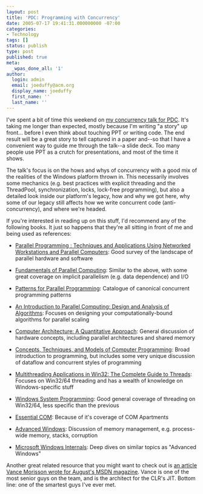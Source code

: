 ```yaml
---
layout: post
title: 'PDC: Programming with Concurrency'
date: 2005-07-17 19:41:31.000000000 -07:00
categories:
- Technology
tags: []
status: publish
type: post
published: true
meta:
  _wpas_done_all: '1'
author:
  login: admin
  email: joeduffy@acm.org
  display_name: joeduffy
  first_name: ''
  last_name: ''
---
```

I've spent a bit of time this weekend on [my concurrency talk for
PDC](http://www.bluebytesoftware.com/blog/PermaLink.aspx?guid=e2446e8b-b393-439b-8522-1245166b1801).
It's taking me longer than expected, mostly because I'm writing "a story" up
front... before I even think about touching PPT or writing code. The end result
will be a great story to tell captured in a paper and--so that I have a
convenient way to guide me through the talk--a slide deck. Too many people use
PPT as a crutch for presentations, and most of the time it shows.

The talk's focus is on the hows and whys of concurrency with a good mix of the
realities of the Windows platform thrown in. This necessarily involves some
mechanics (e.g. best practices with explicit threading and the ThreadPool,
synchronization, locks, lock-free programming), but also a detailed look inside
our platform's legacy, how and why we got here, why some of our legacy still
affects how we write concurrent code (anti-concurrency), and where we're
headed.

If you're interested in reading up on this stuff, I'd recommend any of the
following books. It just so happens that they're all sitting in front of me and
being used as references:

- [Parallel Programming : Techniques and Applications Using Networked
  Workstations and Parallel
Computers](http://www.amazon.com/exec/obidos/ASIN/0131405632/bluebytesoftw-20/):
Good survey of the landscape of parallel hardware and software

- [Fundamentals of Parallel
  Computing](http://www.amazon.com/exec/obidos/ASIN/0139011587/bluebytesoftw-20/):
Similar to the above, with some great coverage on implicit parallelism (e.g.
data dependence) and I/O

- [Patterns for Parallel
  Programming](http://www.amazon.com/exec/obidos/ASIN/0321228111/bluebytesoftw-20/):
Catalogue of canonical concurrent programming patterns

- [An Introduction to Parallel Computing: Design and Analysis of
  Algorithms](http://www.amazon.com/exec/obidos/ASIN/0201648652/bluebytesoftw-20/):
Focuses on designing your computationally-bound algorithms for parallel scaling

- [Computer Architecture: A Quantitative
  Approach](http://www.amazon.com/exec/obidos/ASIN/1558605967/bluebytesoftw-20/):
General discussion of hardware concepts, including parallel architectures and
shared memory

- [Concepts, Techniques, and Models of Computer
  Programming](http://www.amazon.com/exec/obidos/ASIN/0262220695/bluebytesoftw-20/):
Broad introduction to programming, but includes some very unique discussion of
dataflow and concurrent styles of programming

- [Multithreading Applications in Win32: The Complete Guide to
  Threads](http://www.amazon.com/exec/obidos/ASIN/0201442345/bluebytesoftw-20/):
Focuses on Win32/64 threading and has a wealth of knowledge on Windows-specific
stuff

- [Windows System
  Programming](http://www.amazon.com/exec/obidos/ASIN/0321256190/bluebytesoftw-20/):
Good general coverage of threading on Win32/64, less specific than the previous

- [Essential
  COM](http://www.amazon.com/exec/obidos/ASIN/0201634465/bluebytesoftw-20/):
Because of it's coverage of COM Apartments

- [Advanced
  Windows](http://www.amazon.com/exec/obidos/ASIN/1572315482/bluebytesoftw-20/):
Discussion of memory management, e.g. process-wide memory, stacks, corruption

- [Microsoft Windows
  Internals](http://www.amazon.com/exec/obidos/ASIN/0735619174/bluebytesoftw-20/):
Deep dives on similar topics as "Advanced Windows"

Another great related resource that you might want to check out is [an article
Vance Morisson wrote for August's MSDN
magazine](http://msdn.microsoft.com/msdnmag/issues/05/08/Concurrency/default.aspx).
Vance is one of the most senior guys on the team, and is the architect for the
CLR's JIT. Bottom line: one of the smartest guys I've ever met.

